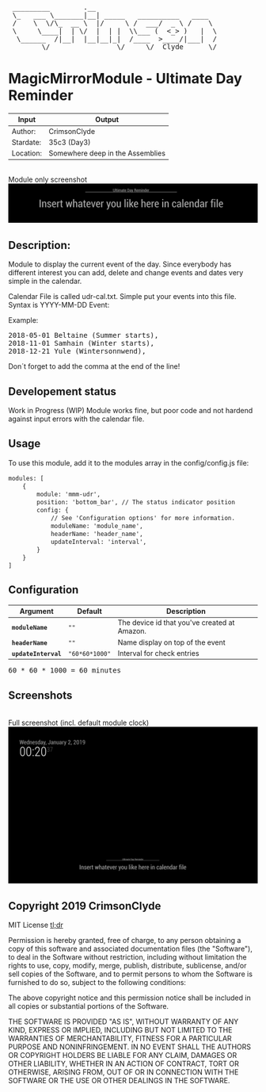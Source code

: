 <pre>
 _________        .__
 \_   ___ \_______|__| _____   __________   ____
 /    \  \/\_  __ \  |/     \ /  ___/  _ \ /    \
 \     \____|  | \/  |  | |  \\___ (  <_> )   |  \
  \______  /|__|  |__|__|_|  /____  >____/|___|  /
        \/                \/     \/  Clyde      \/ </pre>


# MagicMirrorModule - Ultimate Day Reminder


| Input | Output |
| --- |---|
|Author:     | CrimsonClyde   |
|Stardate:   | 35c3 (Day3)   |
|Location:   | Somewhere deep in the Assemblies   |


<br>Module only screenshot</br>
![Module screenshot](./screenshots/MagicMirror%C2%B2-UDR_solo.png)


## Description:
Module to display the current event of the day. Since everybody has different interest you can add, delete and change events and dates very simple in the calendar.

Calendar File is called udr-cal.txt. Simple put your events into this file.
Syntax is YYYY-MM-DD Event:

Example:
<pre>
2018-05-01 Beltaine (Summer starts),
2018-11-01 Samhain (Winter starts),
2018-12-21 Yule (Wintersonnwend),
</pre>

Don´t forget to add the comma at the end of the line!


## Developement status
Work in Progress (WIP)
Module works fine, but poor code and not hardend against input errors with the calendar file.


## Usage
To use this module, add it to the modules array in the config/config.js file:

```
modules: [
	{
		module: 'mmm-udr',
		position: 'bottom_bar', // The status indicator position
		config: {
		    // See 'Configuration options' for more information.
		    moduleName: 'module_name',
		    headerName: 'header_name',
		    updateInterval: 'interval',
		}
	}
]
```


## Configuration

| Argument | Default | Description |
|---|---|---|
| **`moduleName`** | `""` | The device id  that you've created at Amazon. |
| **`headerName`** | `""` | Name display on top of the event |
| **`updateInterval`** | `"60*60*1000"` | Interval for check entries |

<pre>60 * 60 * 1000 = 60 minutes</pre>


##  Screenshots
<br>Full screenshot (incl. default module clock)</br>
![Full screen screenshot](./screenshots/MagicMirror%C2%B2-UDR_full.png)


## Copyright 2019 CrimsonClyde

MIT License [tl;dr](https://tldrlegal.com/license/mit-license)

Permission is hereby granted, free of charge, to any person obtaining a copy of this software and associated documentation files (the "Software"), to deal in the Software without restriction, including without limitation the rights to use, copy, modify, merge, publish, distribute, sublicense, and/or sell copies of the Software, and to permit persons to whom the Software is furnished to do so, subject to the following conditions:

The above copyright notice and this permission notice shall be included in all copies or substantial portions of the Software.

THE SOFTWARE IS PROVIDED "AS IS", WITHOUT WARRANTY OF ANY KIND, EXPRESS OR IMPLIED, INCLUDING BUT NOT LIMITED TO THE WARRANTIES OF MERCHANTABILITY, FITNESS FOR A PARTICULAR PURPOSE AND NONINFRINGEMENT. IN NO EVENT SHALL THE AUTHORS OR COPYRIGHT HOLDERS BE LIABLE FOR ANY CLAIM, DAMAGES OR OTHER LIABILITY, WHETHER IN AN ACTION OF CONTRACT, TORT OR OTHERWISE, ARISING FROM, OUT OF OR IN CONNECTION WITH THE SOFTWARE OR THE USE OR OTHER DEALINGS IN THE SOFTWARE.
